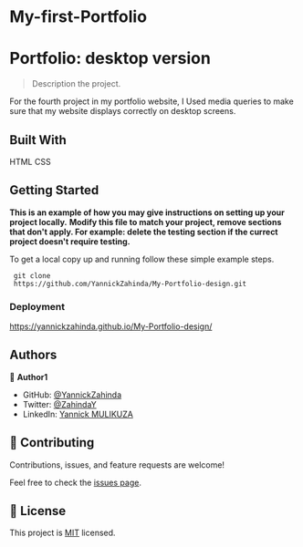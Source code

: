 # My-first-Portfolio


# Portfolio: desktop version

> Description the project.

  For the fourth project in my portfolio website, I Used media queries to make sure that my website displays correctly on desktop screens.

  

## Built With

HTML CSS


## Getting Started

**This is an example of how you may give instructions on setting up your project locally.**
**Modify this file to match your project, remove sections that don't apply. For example: delete the testing section if the currect project doesn't require testing.**


To get a local copy up and running follow these simple example steps.
```
 git clone
 https://github.com/YannickZahinda/My-Portfolio-design.git

```

### Deployment

[https://yannickzahinda.github.io/My-Portfolio-design/
](https://yannickzahinda.github.io/My-Portfolio-design/)


## Authors

👤 **Author1**

- GitHub: [@YannickZahinda](https://github.com/YannickZahinda)
- Twitter: [@ZahindaY](https://twitter.com/ZahindaY)
- LinkedIn: [Yannick MULIKUZA](https://linkedin.com/in/linkedinhandle)


## 🤝 Contributing

Contributions, issues, and feature requests are welcome!

Feel free to check the [issues page](../../issues/).



## 📝 License

This project is [MIT](./MIT.md) licensed.
